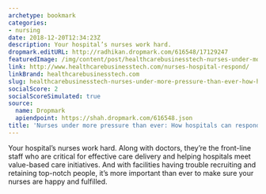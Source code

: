 ```yaml
---
archetype: bookmark
categories:
- nursing
date: 2018-12-20T12:34:23Z
description: Your hospital’s nurses work hard.
dropmark.editURL: http://radhikan.dropmark.com/616548/17129247
featuredImage: /img/content/post/healthcarebusinesstech-nurses-under-more-pressure-than-ever-how-hospitals-can-respond.JPG
link: http://www.healthcarebusinesstech.com/nurses-hospital-respond/
linkBrand: healthcarebusinesstech.com
slug: healthcarebusinesstech-nurses-under-more-pressure-than-ever-how-hospitals-can-respond
socialScore: 2
socialScoreSimulated: true
source:
  name: Dropmark
  apiendpoint: https://shah.dropmark.com/616548.json
title: 'Nurses under more pressure than ever: How hospitals can respond'
---
```

Your hospital’s nurses work hard. Along with doctors, they’re the front-line staff who are critical for effective care delivery and helping hospitals meet value-based care initiatives. And with facilities having trouble recruiting and retaining top-notch people, it’s more important than ever to make sure your nurses are happy and fulfilled. 


